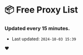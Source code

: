 # :package: Free Proxy List
### Updated every 15 minutes.

- Last updated: `2024-10-03 15:39`

:heart:
